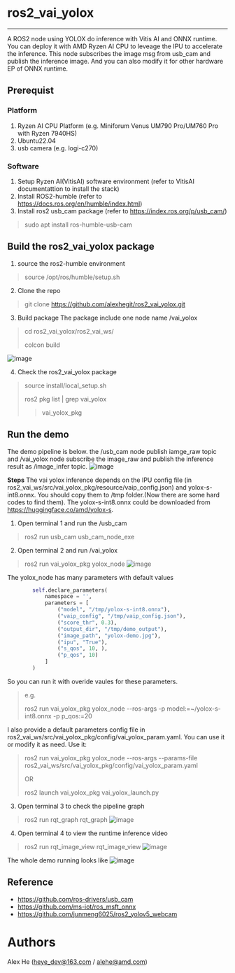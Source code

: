# ros2_vai_yolox
------------------
A ROS2 node using YOLOX do inference with Vitis AI and ONNX runtime. You can deploy it with AMD Ryzen AI CPU to leveage the IPU to accelerate the inference.
This node subscribes the image msg from usb_cam and publish the inference image. And you can also modify it for other hardware EP of ONNX runtime.

## Prerequist

### Platform
1. Ryzen AI CPU Platform (e.g. Miniforum Venus UM790 Pro/UM760 Pro with Ryzen 7940HS)
2. Ubuntu22.04
3. usb camera (e.g. logi-c270)

### Software
1. Setup Ryzen AI(VitisAI) software environment (refer to VitisAI documentattion to install the stack)
2. Install ROS2-humble (refer to https://docs.ros.org/en/humble/index.html)
3. Install ros2 usb_cam package (refer to https://index.ros.org/p/usb_cam/)
> sudo apt install ros-humble-usb-cam

## Build the ros2_vai_yolox package
1. source the ros2-humble environment
> source /opt/ros/humble/setup.sh
2. Clone the repo
> git clone https://github.com/alexhegit/ros2_vai_yolox.git

3. Build package
The package include one node name /vai_yolox
> cd ros2_vai_yolox/ros2_vai_ws/
> 
> colcon build

![image](https://github.com/alexhegit/ros2_vai_yolox/assets/31022192/5bdc80b2-3584-4534-a699-3e5dd43c13a0)


4. Check the ros2_vai_yolox package
> source install/local_setup.sh
> 
> ros2 pkg list | grep vai_yolox
>> vai_yolox_pkg

## Run the demo
The demo pipeline is below. the /usb_cam node publish iamge_raw topic and /vai_yolox node subscribe the image_raw and publish the inference result as /image_infer topic.
![image](https://github.com/alexhegit/ros2_vai_yolox/assets/31022192/40316bb8-b103-477a-a7fc-3ecd27975b64)

**Steps**
The vai yolox inference depends on the IPU config file (in ros2_vai_ws/src/vai_yolox_pkg/resource/vaip_config.json) and yolox-s-int8.onnx. You should copy them to /tmp folder.(Now there are some hard codes to find them). The yolox-s-int8.onnx could be downloaded from https://huggingface.co/amd/yolox-s.

1. Open terminal 1 and run the /usb_cam
> ros2 run usb_cam usb_cam_node_exe

2. Open terminal 2 and run /vai_yolox
> ros2 run vai_yolox_pkg yolox_node
![image](https://github.com/alexhegit/ros2_vai_yolox/assets/31022192/a8c352c2-81f2-4475-9938-fd2ebe980f6d)

The yolox_node has many parameters with default values
```python
        self.declare_parameters(
            namespace = '',
            parameters = [
                ("model", "/tmp/yolox-s-int8.onnx"),
                ("vaip_config", "/tmp/vaip_config.json"),
                ("score_thr", 0.3),
                ("output_dir", "/tmp/demo_output"),
                ("image_path", "yolox-demo.jpg"),
                ("ipu", "True"),
                ("s_qos", 10, ),
                ("p_qos", 10)
            ]
        )
```
So you can run it with overide vaules for these parameters.
> e.g.
> 
> ros2 run vai_yolox_pkg yolox_node --ros-args -p model:=~/yolox-s-int8.onnx -p p_qos:=20
>
I also provide a default parameters config file in ros2_vai_ws/src/vai_yolox_pkg/config/vai_yolox_param.yaml. You can use it or modify it as need. Use it:
> ros2 run vai_yolox_pkg yolox_node --ros-args --params-file ros2_vai_ws/src/vai_yolox_pkg/config/vai_yolox_param.yaml
> 
> OR
>  
> ros2 launch vai_yolox_pkg vai_yolox_launch.py

3. Open terminal 3 to check the pipeline graph
> ros2 run rqt_graph rqt_graph
![image](https://github.com/alexhegit/ros2_vai_yolox/assets/31022192/d83af4b6-0e97-4b73-ab3e-4d3f63c3da82)


4. Open terminal 4 to view the runtime inference video
> ros2 run rqt_image_view rqt_image_view
![image](https://github.com/alexhegit/ros2_vai_yolox/assets/31022192/f95bcd2e-6ed7-40c8-80bd-98d265d04bca)


The whole demo running looks like
![image](https://github.com/alexhegit/ros2_vai_yolox/assets/31022192/d573c870-3558-4f50-b5c7-b7e9cbb80313)

## Reference
- https://github.com/ros-drivers/usb_cam
- https://github.com/ms-iot/ros_msft_onnx
- https://github.com/junmeng6025/ros2_yolov5_webcam

# Authors
Alex He (heye_dev@163.com / alehe@amd.com)

